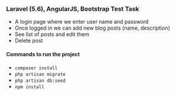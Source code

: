 ### Laravel (5.6), AngularJS, Bootstrap Test Task

*  A login page where we enter user name and password
*  Once logged in we can add new blog posts (name, description)
*  See list of posts and edit them
*  Delete post


#### Commands to run the project

* `composer install`
* `php artisan migrate`
* `php artisan db:seed`
* `npm install`